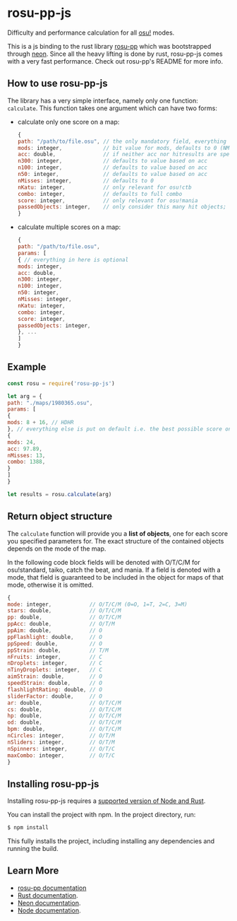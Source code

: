 # rosu-pp-js

Difficulty and performance calculation for all [osu!](https://osu.ppy.sh/) modes.

This is a js binding to the rust library [rosu-pp](https://github.com/MaxOhn/rosu-pp) which was bootstrapped through [neon](https://www.npmjs.com/package/create-neon).
Since all the heavy lifting is done by rust, rosu-pp-js comes with a very fast performance.
Check out rosu-pp's README for more info.

## How to use rosu-pp-js

The library has a very simple interface, namely only one function: `calculate`. This function takes one argument which can have two forms:
- calculate only one score on a map:
    ```js
    {
    path: "/path/to/file.osu", // the only mandatory field, everything else can be omitted
    mods: integer,             // bit value for mods, defaults to 0 (NM) see https://github.com/ppy/osu-api/wiki#mods
    acc: double,               // if neither acc nor hitresults are specified, acc defaults to 100.0
    n300: integer,             // defaults to value based on acc
    n100: integer,             // defaults to value based on acc
    n50: integer,              // defaults to value based on acc
    nMisses: integer,          // defaults to 0
    nKatu: integer,            // only relevant for osu!ctb
    combo: integer,            // defaults to full combo
    score: integer,            // only relevant for osu!mania
    passedObjects: integer,    // only consider this many hit objects; useful for failed scores; defaults to all objects
    }
    ```
- calculate multiple scores on a map:
    ```js
    {
    path: "/path/to/file.osu",
    params: [
    { // everything in here is optional
    mods: integer,
    acc: double,
    n300: integer,
    n100: integer,
    n50: integer,
    nMisses: integer,
    nKatu: integer,
    combo: integer,
    score: integer,
    passedObjects: integer,
    }, ...
    ]
    }
    ```

## Example

```js
const rosu = require('rosu-pp-js')

let arg = {
path: "./maps/1980365.osu",
params: [
{
mods: 8 + 16, // HDHR
}, // everything else is put on default i.e. the best possible score on HDHR
{
mods: 24,
acc: 97.89,
nMisses: 13,
combo: 1388,
}
]
}

let results = rosu.calculate(arg)
```


## Return object structure

The `calculate` function will provide you a **list of objects**, one for each score you specified parameters for. The exact structure of the contained objects depends on the mode of the map.

In the following code block fields will be denoted with O/T/C/M for osu!standard, taiko, catch the beat, and mania. If a field is denoted with a mode, that field is guaranteed to be included in the object for maps of that mode, otherwise it is omitted.

```js
{
mode: integer,            // O/T/C/M (0=O, 1=T, 2=C, 3=M)
stars: double,            // O/T/C/M
pp: double,               // O/T/C/M
ppAcc: double,            // O/T/M
ppAim: double,            // O
ppFlashlight: double,     // O
ppSpeed: double,          // O
ppStrain: double,         // T/M
nFruits: integer,         // C
nDroplets: integer,       // C
nTinyDroplets: integer,   // C
aimStrain: double,        // O
speedStrain: double,      // O
flashlightRating: double, // O
sliderFactor: double,     // O
ar: double,               // O/T/C/M
cs: double,               // O/T/C/M
hp: double,               // O/T/C/M
od: double,               // O/T/C/M
bpm: double,              // O/T/C/M
nCircles: integer,        // O/T/M
nSliders: integer,        // O/T/M
nSpinners: integer,       // O/T/C
maxCombo: integer,        // O/T/C
}
```

## Installing rosu-pp-js

Installing rosu-pp-js requires a [supported version of Node and Rust](https://github.com/neon-bindings/neon#platform-support).

You can install the project with npm. In the project directory, run:

```sh
$ npm install
```

This fully installs the project, including installing any dependencies and running the build.

## Learn More
- [rosu-pp documentation](https://docs.rs/rosu-pp/0.4.0/rosu_pp/)
- [Rust documentation](https://www.rust-lang.org).
- [Neon documentation](https://neon-bindings.com).
- [Node documentation](https://nodejs.org).
